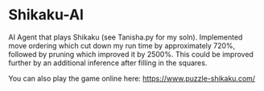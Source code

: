 # Shikaku-AI
AI Agent that plays Shikaku (see Tanisha.py for my soln). Implemented move ordering which cut down my run time by approximately 720%, 
followed by pruning which improved it by 2500%. This could be improved further by an additional inference after filling in the squares.

You can also play the game online here: https://www.puzzle-shikaku.com/
